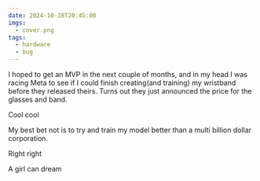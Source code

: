 ```yaml
---
date: 2024-10-28T20:45:00
imgs:
  - cover.png
tags:
  - hardware
  - bug
---
```

I hoped to get an MVP in the next couple of months, and in my head I was racing Meta to see if I could finish creating(and training) my wristband before they released theirs. Turns out they just announced the price for the glasses and band.

Cool cool

My best bet not is to try and train my model better than a multi billion dollar corporation. 

Right right

A girl can dream